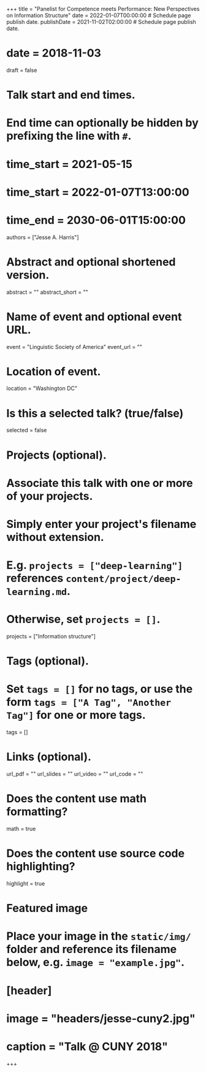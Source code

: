 +++
title = "Panelist for Competence meets Performance: New Perspectives on Information Structure"
date = 2022-01-07T00:00:00  # Schedule page publish date.
publishDate = 2021-11-02T02:00:00  # Schedule page publish date.
# date = 2018-11-03
draft = false


# Talk start and end times.
#   End time can optionally be hidden by prefixing the line with `#`.
# time_start = 2021-05-15
# time_start = 2022-01-07T13:00:00
# time_end = 2030-06-01T15:00:00

authors = ["Jesse A. Harris"]

# Abstract and optional shortened version.
abstract = ""
abstract_short = ""

# Name of event and optional event URL.
event = "Linguistic Society of America"
event_url = ""

# Location of event.
location = "Washington DC"

# Is this a selected talk? (true/false)
selected = false

# Projects (optional).
#   Associate this talk with one or more of your projects.
#   Simply enter your project's filename without extension.
#   E.g. `projects = ["deep-learning"]` references `content/project/deep-learning.md`.
#   Otherwise, set `projects = []`.
projects = ["Information structure"]

# Tags (optional).
#   Set `tags = []` for no tags, or use the form `tags = ["A Tag", "Another Tag"]` for one or more tags.
tags = []


# Links (optional).
url_pdf = ""
url_slides = ""
url_video = ""
url_code = ""

# Does the content use math formatting?
math = true

# Does the content use source code highlighting?
highlight = true

# Featured image
# Place your image in the `static/img/` folder and reference its filename below, e.g. `image = "example.jpg"`.
# [header]
# image = "headers/jesse-cuny2.jpg"
# caption = "Talk @ CUNY 2018"

+++
